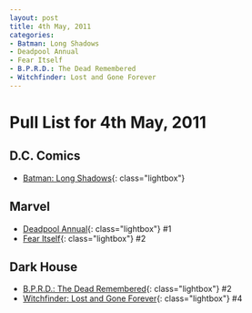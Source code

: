 ```yaml
---
layout: post
title: 4th May, 2011
categories:
- Batman: Long Shadows
- Deadpool Annual
- Fear Itself
- B.P.R.D.: The Dead Remembered
- Witchfinder: Lost and Gone Forever
---
```


# Pull List for 4th May, 2011

## D.C. Comics

* [Batman: Long Shadows](/media/2011-05-04/batman-long-shadows.jpg){: class="lightbox"}

## Marvel

* [Deadpool Annual](/media/2011-05-04/deadpool-annual-1.jpg){: class="lightbox"} #1
* [Fear Itself](/media/2011-05-04/fear-itself-2.jpg){: class="lightbox"} #2

## Dark House

* [B.P.R.D.: The Dead Remembered](/media/2011-05-04/bprd-the-dead-remembered-2.jpg){: class="lightbox"} #2
* [Witchfinder: Lost and Gone Forever](/media/2011-05-04/witchfinder-lost-and-gone-foverever-4.jpg){: class="lightbox"} #4